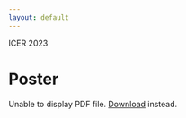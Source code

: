 ```yaml
---
layout: default
---
```


ICER 2023

# Poster

<object data="/icer23_poster.pdf" type="application/pdf" width="100%" height="500px">
<p>Unable to display PDF file. <a href="/icer23_poster.pdf">Download</a> instead.</p>
</object>
